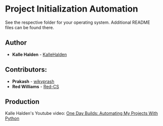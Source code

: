 # Project Initialization Automation
See the respective folder for your operating system. Additional README files can be found there.
## Author
* **Kalle Halden** - [KalleHalden](https://github.com/KalleHalden)
## Contributors:
* **Prakash** - [wikyprash](https://github.com/wikyprash)
* **Red Williams** - [Red-CS](https://github.com/Red-CS)
## Production
Kalle Halden's Youtube video: [One Day Builds: Automating My Projects With Python](https://www.youtube.com/watch?v=7Y8Ppin12r4)
